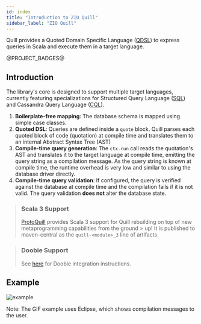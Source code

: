 ```yaml
---
id: index
title: "Introduction to ZIO Quill"
sidebar_label: "ZIO Quill"
---
```


Quill provides a Quoted Domain Specific Language ([QDSL](https://homepages.inf.ed.ac.uk/wadler/papers/qdsl/qdsl.pdf)) to express queries in Scala and execute them in a target language. 

@PROJECT_BADGES@

## Introduction

The library's core is designed to support multiple target languages, currently featuring specializations for Structured Query Language ([SQL](https://en.wikipedia.org/wiki/SQL)) and Cassandra Query Language ([CQL](https://cassandra.apache.org/doc/latest/cql/)).

1. **Boilerplate-free mapping**: The database schema is mapped using simple case classes.
2. **Quoted DSL**: Queries are defined inside a `quote` block. Quill parses each quoted block of code (quotation) at compile time and translates them to an internal Abstract Syntax Tree (AST)
3. **Compile-time query generation**: The `ctx.run` call reads the quotation's AST and translates it to the target language at compile time, emitting the query string as a compilation message. As the query string is known at compile time, the runtime overhead is very low and similar to using the database driver directly.
4. **Compile-time query validation**: If configured, the query is verified against the database at compile time and the compilation fails if it is not valid. The query validation **does not** alter the database state.

> ### Scala 3 Support
> [ProtoQuill](https://github.com/zio/zio-protoquill) provides Scala 3 support for Quill rebuilding on top of new metaprogramming capabilities from the ground > up! It is published to maven-central as the `quill-<module>_3` line of artifacts.

> ### Doobie Support
> See [here](contexts.md#quill-doobie) for Doobie integration instructions.

## Example

![example](https://raw.githubusercontent.com/getquill/quill/master/example.gif)

Note: The GIF example uses Eclipse, which shows compilation messages to the user.
